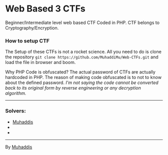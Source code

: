 # Web Based 3 CTFs 
Beginner/Intermediate level web based CTF Coded in PHP. CTF belongs to Cryptography/Encryption.

### How to setup CTF
The Setup of these CTFs is not a rocket science. All you need to do is clone the repository `git clone https://github.com/MuhaddiMu/Web-CTFs.git` and load the file in browser and boom.

Why PHP Code is obfuscated?
The actual password of CTFs are actually hardcoded in PHP. The reason of making code obfuscated is to not to know about the defined password. _I'm not saying the code cannot be converted back to its original form by reverse engineering or any decryption algorithm._
___
### Solvers:
* [Muhaddis](/Muhaddis.Info)
* 
*

___
By [Muhaddis](/Muhaddis.Info) 
